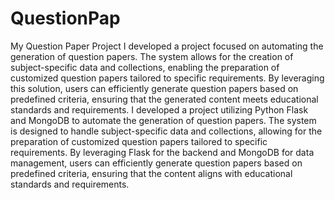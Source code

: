 # QuestionPap
My Question Paper Project
I developed a project focused on automating the generation of question papers. The system allows for the creation of subject-specific data and collections, enabling the preparation of customized question papers tailored to specific requirements. By leveraging this solution, users can efficiently generate question papers based on predefined criteria, ensuring that the generated content meets educational standards and requirements.
I developed a project utilizing Python Flask and MongoDB to automate the generation of question papers. The system is designed to handle subject-specific data and collections, allowing for the preparation of customized question papers tailored to specific requirements. By leveraging Flask for the backend and MongoDB for data management, users can efficiently generate question papers based on predefined criteria, ensuring that the content aligns with educational standards and requirements.
